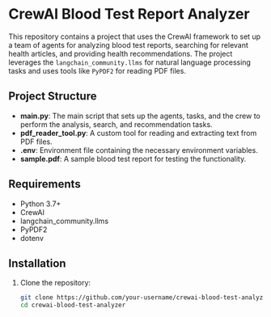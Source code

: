 # CrewAI Blood Test Report Analyzer

This repository contains a project that uses the CrewAI framework to set up a team of agents for analyzing blood test reports, searching for relevant health articles, and providing health recommendations. The project leverages the `langchain_community.llms` for natural language processing tasks and uses tools like `PyPDF2` for reading PDF files.

## Project Structure

- **main.py**: The main script that sets up the agents, tasks, and the crew to perform the analysis, search, and recommendation tasks.
- **pdf_reader_tool.py**: A custom tool for reading and extracting text from PDF files.
- **.env**: Environment file containing the necessary environment variables.
- **sample.pdf**: A sample blood test report for testing the functionality.

## Requirements

- Python 3.7+
- CrewAI
- langchain_community.llms
- PyPDF2
- dotenv

## Installation

1. Clone the repository:
   ```bash
   git clone https://github.com/your-username/crewai-blood-test-analyzer.git
   cd crewai-blood-test-analyzer
